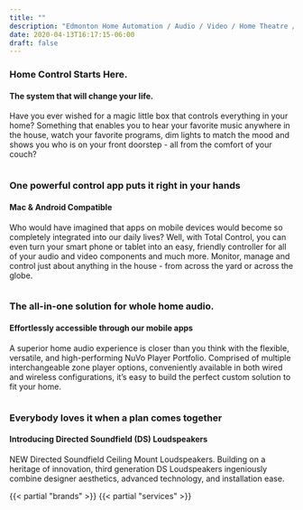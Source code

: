```yaml
---
title: ""
description: "Edmonton Home Automation / Audio / Video / Home Theatre / Security / Surveillance"
date: 2020-04-13T16:17:15-06:00
draft: false
---
```


<section>
  <div class="swiper-container swiper-slider" data-simulate-touch="false" data-loop="true" data-autoplay="6000">
    <div class="swiper-wrapper">
      <div class="swiper-slide">
        <div class="swiper-slide-caption text-left">
          <div class="container">
            <div class="row justify-content-lg-between
                justify-content-center">
              <div class="col-xl-4 col-lg-5 offset-xl-1">
                <div class="oveflow-wrapper">
                  <h3 data-caption-animate="fadeInUp">Home Control
                    Starts
                    Here.</h3>
                </div>
                <div class="oveflow-wrapper">
                  <h4 class="big" data-caption-animate="fadeInUp" data-caption-delay="100">The system
                    that will change
                    your life.</h4>
                </div>
                <p data-caption-animate="fadeInUp" data-caption-delay="200">Have you ever wished for a
                  magic little box that controls everything in your
                  home?
                  Something that enables you to hear your favorite music
                  anywhere in the house, watch your favorite programs,
                  dim
                  lights to match the mood and shows you who is on your
                  front doorstep - all from the comfort of your couch?
                </p>
              </div>
              <div class="col-md-9 col-xl-7 col-lg-6"><img src="/images/slider/caption_img1.png" alt=""></div>
            </div>
          </div>
        </div>
      </div>
      <div class="swiper-slide">
        <div class="swiper-slide-caption text-left">
          <div class="container">
            <div class="row justify-content-lg-between
                justify-content-center">
              <div class="col-xl-4 col-lg-5 offset-xl-1">
                <div class="oveflow-wrapper">
                  <h3 data-caption-animate="fadeInUp">One powerful
                    control
                    app puts
                    it right in your hands</h3>
                </div>
                <div class="oveflow-wrapper">
                  <h4 class="big" data-caption-animate="fadeInUp" data-caption-delay="100">Mac & Android Compatible
                  </h4>
                </div>
                <p data-caption-animate="fadeInUp" data-caption-delay="200">Who would have imagined that
                  apps on mobile devices would become so completely
                  integrated into our daily lives? Well, with Total
                  Control, you can even turn your smart phone or tablet
                  into an easy, friendly controller for all of your
                  audio
                  and video components and much more. Monitor, manage
                  and
                  control just about anything in the house - from across
                  the yard or across the globe.
                </p>
              </div>
              <div class="col-md-9 col-xl-7 col-lg-6"><img src="/images/slider/caption_img2.png" alt=""></div>
            </div>
          </div>
        </div>
      </div>
      <div class="swiper-slide">
        <div class="swiper-slide-caption text-left">
          <div class="container">
            <div class="row justify-content-lg-between
                justify-content-center">
              <div class="col-xl-4 col-lg-5 offset-xl-1">
                <div class="oveflow-wrapper">
                  <h3 data-caption-animate="fadeInUp">The all-in-one
                    solution for
                    whole home audio.</h3>
                </div>
                <div class="oveflow-wrapper">
                  <h4 class="big" data-caption-animate="fadeInUp" data-caption-delay="100">Effortlessly accessible
                    through our mobile apps</h4>
                </div>
                <p data-caption-animate="fadeInUp" data-caption-delay="200">A superior home audio
                  experience is closer than you think with the flexible,
                  versatile, and high-performing NuVo Player Portfolio.
                  Comprised of multiple interchangeable zone player
                  options, conveniently available in both wired and
                  wireless configurations, it’s easy to build the
                  perfect
                  custom solution to fit your home.
                </p>
              </div>
              <div class="col-md-9 col-xl-7 col-lg-6"><img src="/images/slider/caption_img3.png" alt=""></div>
            </div>
          </div>
        </div>
      </div>
      <div class="swiper-slide">
        <div class="swiper-slide-caption text-left">
          <div class="container">
            <div class="row justify-content-lg-between
                justify-content-center">
              <div class="col-xl-4 col-lg-5 offset-xl-1">
                <div class="oveflow-wrapper">
                  <h3 data-caption-animate="fadeInUp">Everybody loves it
                    when a plan comes together</h3>
                </div>
                <div class="oveflow-wrapper">
                  <h4 class="big" data-caption-animate="fadeInUp" data-caption-delay="100">Introducing Directed
                    Soundfield (DS) Loudspeakers</h4>
                </div>
                <p data-caption-animate="fadeInUp" data-caption-delay="200">NEW Directed Soundfield
                  Ceiling
                  Mount Loudspeakers. Building on a heritage of
                  innovation, third generation DS Loudspeakers
                  ingeniously
                  combine designer aesthetics, advanced technology, and
                  installation ease.
                </p>
              </div>
              <div class="col-md-9 col-xl-7 col-lg-6"><img src="/images/slider/caption_img4.png" alt=""></div>
            </div>
          </div>
        </div>
      </div>
    </div>
    <!-- Swiper Navigation-->
    <div class="swiper-button-prev linear-icon-chevron-left"></div>
    <div class="swiper-button-next linear-icon-chevron-right"></div>
  </div>
</section>
{{< partial "brands" >}}
{{< partial "services" >}}
